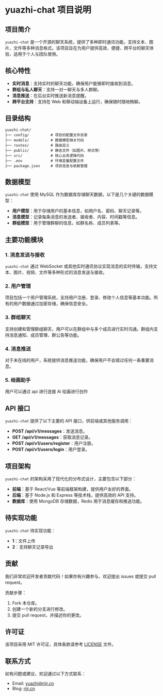 # yuazhi-chat 项目说明

## 项目简介

`yuazhi-chat` 是一个开源的聊天系统，提供了多种即时通讯功能，支持文本、图片、文件等多种消息格式。该项目旨在为用户提供高效、便捷、跨平台的聊天体验，适用于个人与团队使用。

## 核心特性

- **实时消息**：支持实时的聊天功能，确保用户能够即时接收到消息。
- **群组与私人聊天**：支持一对一聊天与多人群聊。
- **消息推送**：在后台实时推送新消息提醒。
- **跨平台支持**：支持在 Web 和移动端设备上运行，确保随时随地畅聊。

## 目录结构

```
yuazhi-chat/
├── config/          # 项目的配置文件目录
├── models/          # 数据模型相关代码
├── routes/          # 路由定义
├── public/          # 静态文件（如图片、样式等）
├── src/             # 核心业务逻辑代码
├── .env             # 环境变量配置文件
├── package.json     # 项目信息与依赖管理
```

## 数据模型

`yuazhi-chat` 使用 MySQL 作为数据库存储聊天数据，以下是几个关键的数据模型：

- **用户模型**：用于存储用户的基本信息，如用户名、密码、聊天记录等。
- **消息模型**：记录每条消息的发送者、接收者、内容、时间戳等信息。
- **群组模型**：用于管理群聊的信息，如群名称、成员列表等。

## 主要功能模块

### 1. 消息发送与接收

`yuazhi-chat` 通过 WebSocket 或其他实时通讯协议实现消息的实时传输，支持文本、图片、视频、文件等多种形式的消息发送与接收。

### 2. 用户管理

项目包括一个用户管理系统，支持用户注册、登录、修改个人信息等基本功能。所有的用户数据通过加密存储，确保信息安全。

### 3. 群组聊天

支持创建和管理群组聊天，用户可以在群组中与多个成员进行实时沟通。群组内支持消息通知、成员管理、群公告等功能。

### 4. 消息推送

对于未在线的用户，系统提供消息推送功能，确保用户不会错过任何一条重要消息。

### 5. 绘画助手

用户可以通过 api 进行连接 Ai 绘画进行创作

## API 接口

`yuazhi-chat` 提供了以下主要的 API 接口，供前端或其他服务调用：

- **POST /api/v1/messages**：发送消息。
- **GET /api/v1/messages**：获取消息记录。
- **POST /api/v1/users/register**：用户注册。
- **POST /api/v1/users/login**：用户登录。

## 项目架构

`yuazhi-chat` 的架构采用了现代化的分布式设计，主要包含以下部分：

- **前端**：基于 React/Vue 等前端框架构建，提供用户友好的界面。
- **后端**：基于 Node.js 和 Express 等技术栈，提供高效的 API 支持。
- **数据库**：使用 MongoDB 存储数据，Redis 用于消息缓存和推送功能。

## 待实现功能

`yuazhi-chat` 待实现功能：

- **1**：文件上传
- **2**：支持聊天记录导出

## 贡献

我们非常欢迎开发者贡献代码！如果你有兴趣参与，欢迎提出 issues 或提交 pull request。

贡献步骤：

1. Fork 本仓库。
2. 创建一个新的分支进行修改。
3. 提交 pull request，并描述你的更改。

## 许可证

该项目采用 MIT 许可证，具体条款请参考 [LICENSE](LICENSE) 文件。

## 联系方式

如有问题或建议，欢迎通过以下方式联系：

- Email: yuazhi@rjjr.cn
- Blog: [rjjr.cn](https://rjjr.cn)
